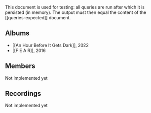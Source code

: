 This document is used for testing: all queries are run after which it is persisted (in memory). The output must then equal the content of the [[queries-expected]] document.

## Albums

<!--query:albums
artist: Marillion
-->
- [[An Hour Before It Gets Dark]], 2022
- [[F E A R]], 2016
<!--/query-->

## Members

<!--query:members
artist: Marillion
-->
Not implemented yet
<!--/query-->

## Recordings

<!--query:recordings
song: Be Hard On Yourself
-->
Not implemented yet
<!--/query-->
